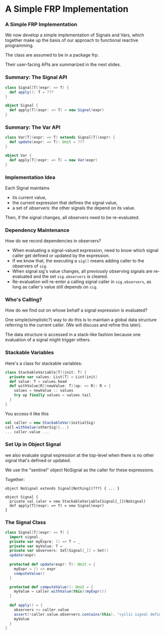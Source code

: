 # A Simple FRP Implementation

### A Simple FRP Implementation

We now develop a simple implementation of Signals and Vars, which together make up the basis of our approach to functional reactive programming.

The class are assumed to be in a package frp.

Their user-facing APIs are summarized in the next slides.

### Summary: The Signal API

```scala
class Signal[T[(expr: => T) {
  def apply(): T = ???
}

object Signal {
  def apply[T](expr: => T) = new Signal(expr)
}
```

### Summary: The Var API

```scala
class Var[T](expr: => T) extends Signal[T](expr) {
  def update(expr: => T): Unit = ???
}

object Var {
  def apply[T](expr: => T) = new Var(expr)
}
```

### Implementation Idea

Each Signal maintains
- its current value,
- the current expression that defines the signal value,
- a set of *observers*: the other signals the depend on its value.

Then, if the signal changes, all observers need to be re-evaluated.

### Dependency Maintenance

How do we record dependencies in observers?

- When evaluating a signal-valued expression, need to know which signal caller get defined or updated by the expression.
- If we know that, the executing a `sig()` means adding caller to the observers of `sig`.
- When signal sig's value changes, all previously observing signals are re-evaluated and the set `sig.observers` is cleared.
- Re-evaluation will re-enter a calling signal caller in `sig.observers`, as long as caller's value still depends on `sig`.

### Who's Calling?

How do we find out on whose behalf a signal expression is evaluated?

One simple(simplistic?) way to do this is to maintain a global data structure referring to the current caller. (We will discuss and refine this later).

The data structure is accessed in a stack-like fashion because one evaluation of a signal might trigger others.

### Stackable Variables

Here's a class for stackable variables:
```scala
class StackableVariable[T](init: T) {
  private var values: List[T] = List(init)
  def value: T = values.head
  def withValue[R](newValue: T)(op: => R): R = {
    values = newValue :: values
    try op finally values = values.tail
  }
}
```

You access it like this
```scala
val caller = new StackableVar(initialSig)
call.withValue(otherSig){...}
... caller.value ...
```

### Set Up in Object Signal

we also evaluate signal expression at the top-level when there is no other signal that's defined or updated.

We use the "sentinel" object NoSignal as the caller for these expressions.

Together:
```scaller
object NoSignal extends Signal[Nothing](???) { ... }

object Signal {
  private val caler = new StackableVariable[Signal[_]](NoSignal)
  def apply[T](expr: => T) = new Signal(expr)
}
```
### The Signal Class

```scala
class Signal[T](expr: => T) {
  import signal._
  private var myExpre: () => T = _
  private var myValue: T = _
  private var observers: Set[Signal[_]] = Set()
  update(expr)
  
  protected def update(expr: T): Unit = {
    myExpr = () => expr
    computeValue()
  }

  protected def computeValue(): Unit = {
    myValue = caller.withValue(this)(myExpr())
  }
  
  def apply() = {
    observers += caller.value
    assert(!caller.value.observers.contains(this), "cyclic signal definition")
    myValue
  }
}
```


